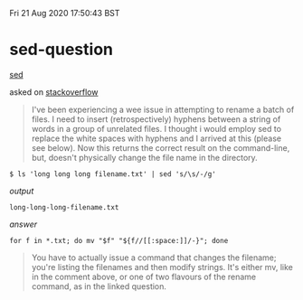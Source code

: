 Fri 21 Aug 2020 17:50:43 BST
# sed-question
[sed](/home/pi/Documents/index.md)


asked on [stackoverflow](https://stackoverflow.com/questions/63526339/how-to-employ-sed-correctly-to-replace-all-the-white-spaces-with-hyphens-in-long)

> I've been experiencing a wee issue in attempting to rename a batch of files. I need to insert (retrospectively) hyphens between a string of words in a group of unrelated files. I thought i would employ sed to replace the white spaces with hyphens and I arrived at this (please see below). Now this returns the correct result on the command-line, but, doesn't physically change the file name in the directory.

    $ ls 'long long long filename.txt' | sed 's/\s/-/g'    

*output*



    long-long-long-filename.txt

*answer*



    for f in *.txt; do mv "$f" "${f//[[:space:]]/-}"; done



> You have to actually issue a command that changes the filename; you're listing the filenames and then modify strings. It's either mv, like in the comment above, or one of two flavours of the rename command, as in the linked question.



